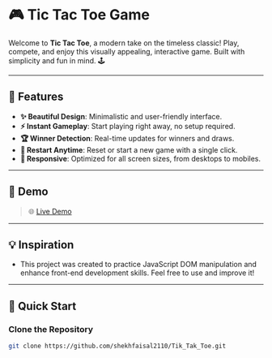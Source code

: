 # 🎮 Tic Tac Toe Game

Welcome to **Tic Tac Toe**, a modern take on the timeless classic! Play, compete, and enjoy this visually appealing, interactive game. Built with simplicity and fun in mind. 🕹️

---

## 🌟 Features
- **✨ Beautiful Design**: Minimalistic and user-friendly interface.
- **⚡ Instant Gameplay**: Start playing right away, no setup required.
- **🏆 Winner Detection**: Real-time updates for winners and draws.
- **🔄 Restart Anytime**: Reset or start a new game with a single click.
- **📱 Responsive**: Optimized for all screen sizes, from desktops to mobiles.

---

## 🎥 Demo
> 🌐 [Live Demo](https://shekhfaisal2110.github.io/Tik_Tak_Toe/)  


---

## 💡 Inspiration

- This project was created to practice JavaScript DOM manipulation and enhance front-end development skills. Feel free to use and improve it!

---

## 🚀 Quick Start

### Clone the Repository
```bash
git clone https://github.com/shekhfaisal2110/Tik_Tak_Toe.git
